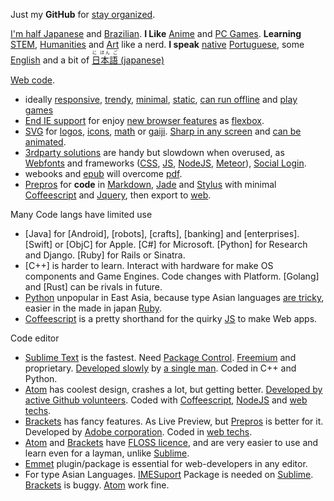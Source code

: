Just my **GitHub** for
[stay organized](https://www.youtube.com/watch?v=s8yT8Eh_efE).

[I'm half Japanese](https://en.wikipedia.org/wiki/H%C4%81fu)
and
[Brazilian](https://en.wikipedia.org/wiki/Japanese_Brazilian). 
**I Like** 
[Anime](https://en.wikipedia.org/wiki/Anime)
and
[PC Games](https://www.unrealengine.com/).
**Learning** [STEM](https://en.wikipedia.org/wiki/STEM_fields),
[Humanities](https://en.wikipedia.org/wiki/Humanities) and 
[Art](https://en.wikipedia.org/wiki/The_arts)
like a nerd.
**I speak** [native](https://en.wikipedia.org/wiki/Native_language) [Portuguese](https://en.wikipedia.org/wiki/Portuguese_language),
some
[English](https://en.wikipedia.org/wiki/English_language)
and a bit of 
[<ruby>日本語<rt>に ほん ご</ruby> (japanese)](https://en.wikipedia.org/wiki/Japanese_language)

[Web code](http://www.sitepoint.com/long-live-web-app/).
+ ideally [responsive](https://www.youtube.com/watch?v=snQp757_Rr0), 
[trendy](http://thenextweb.com/dd/2015/07/24/6-design-trends-taking-over-the-web/), 
[minimal](http://thenextweb.com/dd/2015/06/09/7-pillars-of-minimalist-web-design/), 
[static](http://www.staticapps.org/), 
[can run offline](https://developer.mozilla.org/en-US/Apps/Build/Offline)
and [play games](http://www.awwwards.com/current-state-and-the-future-of-html5-games.html)
+ [End IE support](http://venturebeat.com/2015/07/28/microsoft-edge-on-windows-10-the-browser-that-will-finally-kill-ie/) for enjoy [new browser features](http://caniuse.com/) as [flexbox](https://philipwalton.github.io/solved-by-flexbox/).
+ [SVG](https://en.wikipedia.org/wiki/Cascading_Style_Sheets) 
for 
[logos](https://worldvectorlogo.com/), 
[icons](http://www.flaticon.com/most-downloaded/), 
[math](https://www.mathjax.org/) 
or 
[gaiji](https://en.wiktionary.org/wiki/%E5%A4%96%E5%AD%97). 
[Sharp in any screen](https://en.wikipedia.org/wiki/Vector_graphics) 
and 
[can be animated](http://snapsvg.io).
+ [3rdparty solutions](http://cloudcannon.com/tips/2014/12/12/the-ultimate-list-of-services-for-static-websites.html) are handy but slowdown when overused, as [Webfonts](https://www.google.com/fonts)
and frameworks ([CSS](http://www.cssauthor.com/css-frameworks/), 
[JS](http://beebom.com/2015/04/best-javascript-frameworks-and-libraries),
[NodeJS](http://nodeframework.com/),
[Meteor](https://www.meteor.com/)), [Social Login](https://en.wikipedia.org/wiki/Social_login).
+ webooks and [epub](http://idpf.org/epub) will overcome [pdf](http://www.adobe.com/devnet/pdf.html).
+ [Prepros](https://prepros.io/) for **code** in [Markdown](http://daringfireball.net/projects/markdown/), 
[Jade](http://jade-lang.com/) and 
[Stylus](https://learnboost.github.io/stylus/) with
minimal [Coffeescript](http://coffeescript.org/) and
[Jquery](http://www.javaworld.com/article/2078613/java-web-development/6-reasons-you-should-be-using-jquery.html), then export to [web](https://developer.mozilla.org/en-US/docs/Web).

Many Code langs have limited use
+ [Java] for [Android], [robots], [crafts], [banking] and [enterprises]. [Swift] or [ObjC] for Apple. [C#] for Microsoft. [Python] for Research and Django. [Ruby] for Rails or Sinatra.
+ [C++] is harder to learn. Interact with hardware for make OS components and Game Engines. Code changes with Platform. [Golang] and [Rust] can be rivals in future.
+ [Python](https://www.python.org/) unpopular in East Asia, because type Asian languages [are tricky](http://stackoverflow.com/questions/14682933/chinese-and-japanese-character-support-in-python), easier in the made in japan [Ruby](https://www.ruby-lang.org/).
+ [Coffeescript](http://coffeescript.org/) is a pretty shorthand for the quirky [JS](http://beebom.com/2015/04/best-javascript-frameworks-and-libraries) to make Web apps.

Code editor

+ [Sublime Text](http://www.sublimetext.com/) is the fastest. Need [Package Control](http://packagecontrol.io). [Freemium](http://www.freemium.org/what-is-freemium-2/) and proprietary. [Developed slowly](https://www.sublimetext.com/forum/viewtopic.php?f=2&t=17340&start=30) by [a single man](http://www.sublimetext.com/blog/). Coded in C++ and Python.
+ [Atom](https://atom.io/) has coolest design, crashes a lot, but getting better. [Developed by active Github volunteers](https://github.com/atom/atom). Coded with [Coffeescript](http://coffeescript.org/),  [NodeJS](http://nodeframework.com/) and [web techs](https://developer.mozilla.org/en-US/docs/Web).
+ [Brackets](http://brackets.io/) has fancy features. As Live Preview, but [Prepros](https://prepros.io/) is better for it. Developed by [Adobe corporation](http://www.adobe.com/).  Coded in [web techs](https://developer.mozilla.org/en-US/docs/Web).
+ [Atom](https://atom.io/) and [Brackets](https://atom.io/) have [FLOSS licence](https://en.wikipedia.org/wiki/Alternative_terms_for_free_software#FLOSS_2), and are very easier to use and learn even for a layman, unlike [Sublime](http://www.sublimetext.com/).
+ [Emmet](http://emmet.io/) plugin/package is essential for web-developers in any editor.
+ For type Asian Languages. [IMESuport](https://github.com/chikatoike/IMESupport) Package is needed on [Sublime](http://www.sublimetext.com/). [Brackets](http://brackets.io/) is buggy. [Atom](https://atom.io/) work fine.





